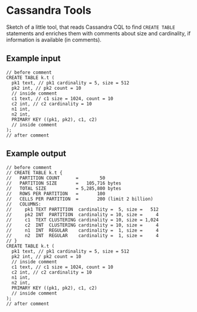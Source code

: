 # Cassandra Tools

Sketch of a little tool, that reads Cassandra CQL to find `CREATE TABLE` statements and enriches them with comments
about size and cardinality, if information is available (in comments).

## Example input

```cassandraql
// before comment
CREATE TABLE k.t (
  pk1 text, // pk1 cardinality = 5, size = 512
  pk2 int, // pk2 count = 10
  // inside comment
  c1 text, // c1 size = 1024, count = 10
  c2 int, // c2 cardinality = 10
  n1 int,
  n2 int,
  PRIMARY KEY ((pk1, pk2), c1, c2)
  // inside comment
);
// after comment
```

## Example output

```cassandraql
// before comment
// CREATE TABLE k.t {
//   PARTITION COUNT      =        50
//   PARTITION SIZE       =   105,716 bytes
//   TOTAL SIZE           = 5,285,800 bytes
//   ROWS PER PARTITION   =       100
//   CELLS PER PARTITION  =       200 (limit 2 billion)
//   COLUMNS:
//     pk1 TEXT PARTITION  cardinality =  5, size =   512
//     pk2 INT  PARTITION  cardinality = 10, size =     4
//     c1  TEXT CLUSTERING cardinality = 10, size = 1,024
//     c2  INT  CLUSTERING cardinality = 10, size =     4
//     n1  INT  REGULAR    cardinality =  1, size =     4
//     n2  INT  REGULAR    cardinality =  1, size =     4
// }
CREATE TABLE k.t (
  pk1 text, // pk1 cardinality = 5, size = 512
  pk2 int, // pk2 count = 10
  // inside comment
  c1 text, // c1 size = 1024, count = 10
  c2 int, // c2 cardinality = 10
  n1 int,
  n2 int,
  PRIMARY KEY ((pk1, pk2), c1, c2)
  // inside comment
);
// after comment
```
